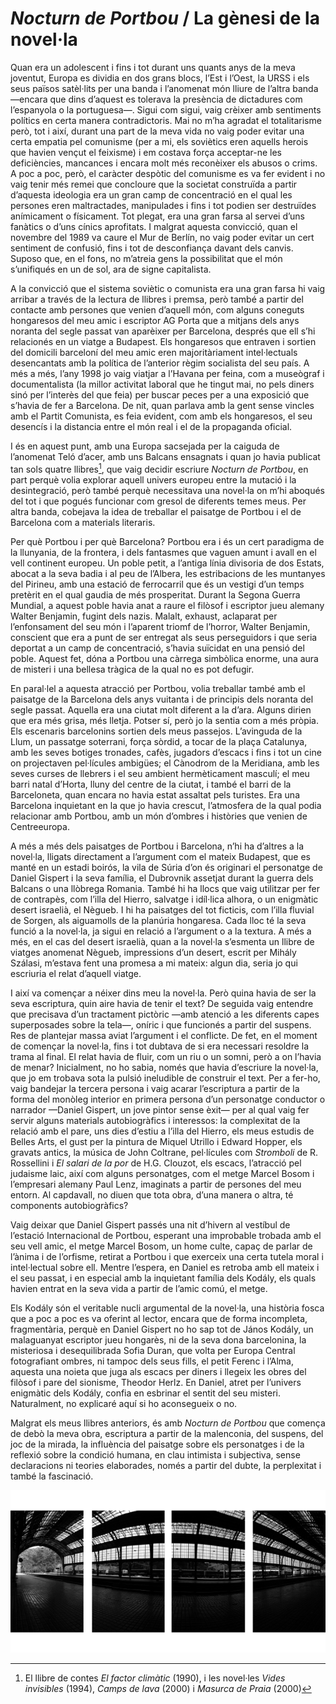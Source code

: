 # *Nocturn de Portbou* / La gènesi de la novel·la

Quan era un adolescent i fins i tot durant uns quants anys de la meva
joventut, Europa es dividia en dos grans blocs, l’Est i l’Oest, la URSS
i els seus països satèl·lits per una banda i l’anomenat món lliure de
l’altra banda —encara que dins d’aquest es tolerava la presència de
dictadures com l’espanyola o la portuguesa—. Sigui com sigui, vaig
crèixer amb sentiments polítics en certa manera contradictoris. Mai no
m’ha agradat el totalitarisme però, tot i així, durant una part de la
meva vida no vaig poder evitar una certa empatia pel comunisme (per a
mi, els soviètics eren aquells herois que havien vençut el feixisme) i
em costava força acceptar-ne les deficiències, mancances i encara molt
més reconèixer els abusos o crims. A poc a poc, però, el caràcter
despòtic del comunisme es va fer evident i no vaig tenir més remei que
concloure que la societat construïda a partir d’aquesta ideologia era un
gran camp de concentració en el qual les persones eren maltractades,
manipulades i fins i tot podien ser destruïdes anímicament o físicament.
Tot plegat, era una gran farsa al servei d’uns fanàtics o d’uns cínics
aprofitats. I malgrat aquesta convicció, quan el novembre del 1989 va
caure el Mur de Berlín, no vaig poder evitar un cert sentiment de
confusió, fins i tot de desconfiança davant dels canvis. Suposo que, en
el fons, no m’atreia gens la possibilitat que el món s’unifiqués en un
de sol, ara de signe capitalista.

A la convicció que el sistema soviètic o comunista era una gran farsa hi
vaig arribar a través de la lectura de llibres i premsa, però també a
partir del contacte amb persones que venien d’aquell món, com alguns
coneguts hongaresos del meu amic i escriptor AG Porta que a mitjans dels
anys noranta del segle passat van aparèixer per Barcelona, després que
ell s’hi relacionés en un viatge a Budapest. Els hongaresos que entraven
i sortien del domicili barceloní del meu amic eren majoritàriament
intel·lectuals desencantats amb la política de l’anterior règim
socialista del seu país. A més a més, l’any 1998 jo vaig viatjar a
l’Havana per feina, com a museògraf i documentalista (la millor
activitat laboral que he tingut mai, no pels diners sinó per l’interès
del que feia) per buscar peces per a una exposició que s’havia de fer a
Barcelona. De nit, quan parlava amb la gent sense vincles amb el Partit
Comunista, es feia evident, com amb els hongaresos, el seu desencís i la
distancia entre el món real i el de la propaganda oficial.

I és en aquest punt, amb una Europa sacsejada per la caiguda de
l’anomenat Teló d’acer, amb uns Balcans ensagnats i quan jo havia
publicat tan sols quatre
llibres[^*], que vaig decidir
escriure *Nocturn de Portbou*, en part perquè volia explorar aquell
univers europeu entre la mutació i la desintegració, però també perquè
necessitava una novel·la on m’hi aboqués del tot i que pogués funcionar
com gresol de diferents temes meus. Per altra banda, cobejava la idea de
treballar el paisatge de Portbou i el de Barcelona com a materials
literaris.

Per què Portbou i per què Barcelona? Portbou era i és un cert paradigma
de la llunyania, de la frontera, i dels fantasmes que vaguen amunt i
avall en el vell continent europeu. Un poble petit, a l’antiga línia
divisoria de dos Estats, abocat a la seva badia i al peu de l’Albera,
les estribacions de les muntanyes del Pirineu, amb una estació de
ferrocarril que és un vestigi d’un temps pretèrit en el qual gaudia de
més prosperitat. Durant la Segona Guerra Mundial, a aquest poble havia
anat a raure el filòsof i escriptor jueu alemany Walter Benjamin, fugint
dels nazis. Malalt, exhaust, aclaparat per l’enfonsament del seu món i
l’aparent triomf de l’horror, Walter Benjamin, conscient que era a punt
de ser entregat als seus perseguidors i que seria deportat a un camp de
concentració, s’havia suïcidat en una pensió del poble. Aquest fet, dóna
a Portbou una càrrega simbòlica enorme, una aura de misteri i una
bellesa tràgica de la qual no es pot defugir.

En paral·lel a aquesta atracció per Portbou, volia treballar també amb
el paisatge de la Barcelona dels anys vuitanta i de principis dels
noranta del segle passat. Aquella era una ciutat molt diferent a la
d’ara. Alguns dirien que era més grisa, més lletja. Potser sí, però jo
la sentia com a més pròpia. Els escenaris barcelonins sortien dels meus
passejos. L’avinguda de la Llum, un passatge soterrani, força sòrdid, a
tocar de la plaça Catalunya, amb les seves botiges tronades, cafès,
jugadors d’escacs i fins i tot un cine on projectaven pel·lícules
ambigües; el Cànodrom de la Meridiana, amb les seves curses de llebrers
i el seu ambient hermèticament masculí; el meu barri natal d’Horta,
lluny del centre de la ciutat, i també el barri de la Barceloneta, quan
encara no havia estat assaltat pels turistes. Era una Barcelona
inquietant en la que jo havia crescut, l’atmosfera de la qual podia
relacionar amb Portbou, amb un món d’ombres i històries que venien de
Centreeuropa.

A més a més dels paisatges de Portbou i Barcelona, n’hi ha d’altres a la
novel·la, lligats directament a l’argument com el mateix Budapest, que
es manté en un estadi boirós, la vila de Súria d’on és originari el
personatge de Daniel Gispert i la seva família, el Dubrovnik assetjat
durant la guerra dels Balcans o una llòbrega Romania. També hi ha llocs
que vaig utilitzar per fer de contrapès, com l’illa del Hierro, salvatge
i idíl·lica alhora, o un enigmàtic desert israelià, el Nègueb. I hi ha
paisatges del tot ficticis, com l’illa fluvial de Sorgen, als aiguamolls
de la planúria hongaresa. Cada lloc té la seva funció a la novel·la, ja
sigui en relació a l’argument o a la textura. A més a més, en el cas del
desert israelià, quan a la novel·la s’esmenta un llibre de viatges
anomenat Nègueb, impressions d’un desert, escrit per Mihály Szálasi,
m’estava fent una promesa a mi mateix: algun dia, seria jo qui escriuria
el relat d’aquell viatge.

I així va començar a néixer dins meu la novel·la. Però quina havia de
ser la seva escriptura, quin aire havia de tenir el text? De seguida
vaig entendre que precisava d’un tractament pictòric —amb atenció a les
diferents capes superposades sobre la tela—, oníric i que funcionés a
partir del suspens. Res de plantejar massa aviat l’argument i el
conflicte. De fet, en el moment de començar la novel·la, fins i tot
dubtava de si era necessari resoldre la trama al final. El relat havia
de fluir, com un riu o un somni, però a on l’havia de menar?
Inicialment, no ho sabia, només que havia d’escriure la novel·la, que jo
em trobava sota la pulsió ineludible de construir el text. Per a fer-ho,
vaig bandejar la tercera persona i vaig acarar l’escriptura a partir de
la forma del monòleg interior en primera persona d’un personatge
conductor o narrador —Daniel Gispert, un jove pintor sense èxit— per al
qual vaig fer servir alguns materials autobiogràfics i interessos: la
complexitat de la relació amb el pare, uns dies d’estiu a l’illa del
Hierro, els meus estudis de Belles Arts, el gust per la pintura de
Miquel Utrillo i Edward Hopper, els gravats antics, la música de John
Coltrane, pel·lícules com *Stromboli* de R. Rossellini i *El salari de la
por* de H.G. Clouzot, els escacs, l’atracció pel judaisme laic, així com
alguns personatges, com el metge Marcel Bosom i l’empresari alemany Paul
Lenz, imaginats a partir de persones del meu entorn. Al capdavall, no
diuen que tota obra, d’una manera o altra, té components autobiogràfics?

Vaig deixar que Daniel Gispert passés una nit d’hivern al vestíbul de
l’estació Internacional de Portbou, esperant una improbable trobada amb
el seu vell amic, el metge Marcel Bosom, un home culte, capaç de parlar
de l’ànima i de l’orfisme, retirat a Portbou i que exerceix una certa
tutela moral i intel·lectual sobre ell. Mentre l’espera, en Daniel es
retroba amb ell mateix i el seu passat, i en especial amb la inquietant
família dels Kodály, els quals havien entrat en la seva vida a partir de
l’amic comú, el metge.

Els Kodály són el veritable nucli argumental de la novel·la, una
història fosca que a poc a poc es va oferint al lector, encara que de
forma incompleta, fragmentària, perquè en Daniel Gispert no ho sap tot
de János Kodály, un malaguanyat escriptor jueu hongarès, ni de la seva
dona barcelonina, la misteriosa i desequilibrada Sofia Duran, que volta
per Europa Central fotografiant ombres, ni tampoc dels seus fills, el
petit Ferenc i l’Alma, aquesta una noieta que juga als escacs per diners
i llegeix les obres del filòsof i pare del sionisme, Theodor Herlz. En
Daniel, atret per l’univers enigmàtic dels Kodály, confia en esbrinar el
sentit del seu misteri. Naturalment, no explicaré aquí si ho aconsegueix
o no.

Malgrat els meus llibres anteriors, és amb *Nocturn de Portbou* que
comença de debò la meva obra, escriptura a partir de la malenconia, del
suspens, del joc de la mirada, la influència del paisatge sobre els
personatges i de la reflexió sobre la condició humana, en clau intimista
i subjectiva, sense declaracions ni teories elaborades, només a partir
del dubte, la perplexitat i també la fascinació.

[^*]: El llibre de contes *El factor climàtic* (1990), i les novel·les *Vides invisibles* (1994), *Camps de lava* (2000) i *Masurca de Praia* (2000)

![Estació de tren de Portbou, fotografia de LeonMol, 2016](../Images/7_estacion_tren_de_porbou.png "Estació de tren de Portbou, fotografia de LeonMol, 2016")
